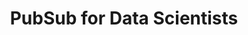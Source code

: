 ---
title: "PubSub for Data Scientists"
slug: "pubsub-for-data-scientists"
draft: false
event_date: "2023-10-03"
image: "img/resources/webinars/pubsub-for-newbies.webp"
name: "PubSub for Data Scientists"
description: "Pubsub is a powerful tool for building real-time data products. However, it can be complex and intimidating for data scientists who are new to the concept. This tutorial will demystify pubsub and show you how to use Ensign to easily integrate pubsub into your data science projects."
events: ['Webinar']
registration_link:
call_to_action:
video_link: https://www.youtube.com/embed/JqqfDJdMXdA?si=c2Sdak9CsaHa7o1-
audio_link:
categories: ['Video']
presenters: ['Patrick Deziel', 'Rebecca Bilbro']
topics: ['PubSub', 'Data Science']
---